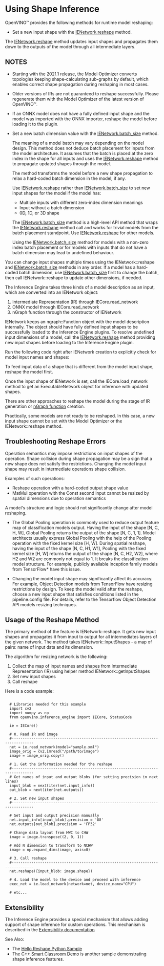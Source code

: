 # Using Shape Inference

OpenVINO™ provides the following methods for runtime model reshaping:

* Set a new input shape with the [IENetwork.reshape](https://docs.openvinotoolkit.org/latest/ie_python_api/classie__api_1_1IENetwork.html#a6683f0291db25f908f8d6720ab2f221a) method.

The [IENetwork.reshape](https://docs.openvinotoolkit.org/latest/ie_python_api/classie__api_1_1IENetwork.html#a6683f0291db25f908f8d6720ab2f221a) method updates input shapes and propagates them down to the outputs of the model through all intermediate layers.

## NOTES

* Starting with the 2021.1 release, the Model Optimizer converts topologies keeping shape-calculating sub-graphs by default, which enables correct shape propagation during reshaping in most cases.
* Older versions of IRs are not guaranteed to reshape successfully. Please regenerate them with the Model Optimizer of the latest version of OpenVINO™.
* If an ONNX model does not have a fully defined input shape and the model was imported with the ONNX importer, reshape the model before loading it to the plugin.
* Set a new batch dimension value with the [IENetwork.batch_size](https://docs.openvinotoolkit.org/latest/ie_python_api/classie__api_1_1IENetwork.html#a79a647cb1b49645616eaeb2ca255ef2e) method.

  The meaning of a model batch may vary depending on the model design. This method does not deduce batch placement for inputs from the model architecture. It assumes that the batch is placed at the zero index in the shape for all inputs and uses the [IENetwork.reshape](https://docs.openvinotoolkit.org/latest/ie_python_api/classie__api_1_1IENetwork.html#a6683f0291db25f908f8d6720ab2f221a) method to propagate updated shapes through the model.

  The method transforms the model before a new shape propagation to relax a hard-coded batch dimension in the model, if any.

  Use [IENetwork.reshape](https://docs.openvinotoolkit.org/latest/ie_python_api/classie__api_1_1IENetwork.html#a6683f0291db25f908f8d6720ab2f221a) rather than  [IENetwork.batch_size](https://docs.openvinotoolkit.org/latest/ie_python_api/classie__api_1_1IENetwork.html#a79a647cb1b49645616eaeb2ca255ef2e) to set new input shapes for the model if the model has:

    * Multiple inputs with different zero-index dimension meanings
    * Input without a batch dimension
    * 0D, 1D, or 3D shape

  The [IENetwork.batch_size](https://docs.openvinotoolkit.org/latest/ie_python_api/classie__api_1_1IENetwork.html#a79a647cb1b49645616eaeb2ca255ef2e) method is a high-level API method that wraps the [IENetwork.reshape](https://docs.openvinotoolkit.org/latest/ie_python_api/classie__api_1_1IENetwork.html#a6683f0291db25f908f8d6720ab2f221a)  method call and works for trivial models from the batch placement standpoint. Use [IENetwork.reshape](https://docs.openvinotoolkit.org/latest/ie_python_api/classie__api_1_1IENetwork.html#a6683f0291db25f908f8d6720ab2f221a) for other models.

  Using the [IENetwork.batch_size](https://docs.openvinotoolkit.org/latest/ie_python_api/classie__api_1_1IENetwork.html#a79a647cb1b49645616eaeb2ca255ef2e) method for models with a non-zero index batch placement or for models with inputs that do not have a batch dimension may lead to undefined behaviour.

You can change input shapes multiple times using the IENetwork::reshape and [IENetwork.batch_size](https://docs.openvinotoolkit.org/latest/ie_python_api/classie__api_1_1IENetwork.html#a79a647cb1b49645616eaeb2ca255ef2e) methods in any order. If a model has a hard-coded batch dimension, use [IENetwork.batch_size](https://docs.openvinotoolkit.org/latest/ie_python_api/classie__api_1_1IENetwork.html#a79a647cb1b49645616eaeb2ca255ef2e) first to change the batch, then call IENetwork::reshape to update other dimensions, if needed.

The Inference Engine takes three kinds of a model description as an input, which are converted into an IENetwork object:

1. Intermediate Representation (IR) through IECore.read_network
2. ONNX model through IECore.read_network
3. nGraph function through the constructor of IENetwork

IENetwork keeps an ngraph::Function object with the model description internally. The object should have fully defined input shapes to be successfully loaded to the Inference Engine plugins. To resolve undefined input dimensions of a model, call the [IENetwork.reshape](https://docs.openvinotoolkit.org/latest/ie_python_api/classie__api_1_1IENetwork.html#a6683f0291db25f908f8d6720ab2f221a) method providing new input shapes before loading to the Inference Engine plugin.

Run the following code right after IENetwork creation to explicitly check for model input names and shapes:

To feed input data of a shape that is different from the model input shape, reshape the model first.

Once the input shape of IENetwork is set, call the IECore.load_network method to get an ExecutableNetwork object for inference with updated shapes.

There are other approaches to reshape the model during the stage of IR generation or [nGraph function](https://docs.openvinotoolkit.org/latest/openvino_docs_nGraph_DG_PythonAPI.html#create_an_ngraph_function_from_a_graph) creation.

Practically, some models are not ready to be reshaped. In this case, a new input shape cannot be set with the Model Optimizer or the IENetwork::reshape method.

## Troubleshooting Reshape Errors
Operation semantics may impose restrictions on input shapes of the operation. Shape collision during shape propagation may be a sign that a new shape does not satisfy the restrictions. Changing the model input shape may result in intermediate operations shape collision.

Examples of such operations:

* Reshape operation with a hard-coded output shape value
* MatMul operation with the Const second input cannot be resized by spatial dimensions due to operation semantics

A model's structure and logic should not significantly change after model reshaping.

* The Global Pooling operation is commonly used to reduce output feature map of classification models output. Having the input of the shape [N, C, H, W], Global Pooling returns the output of the shape [N, C, 1, 1]. Model architects usually express Global Pooling with the help of the Pooling operation with the fixed kernel size [H, W]. During spatial reshape, having the input of the shape [N, C, H1, W1], Pooling with the fixed kernel size [H, W] returns the output of the shape [N, C, H2, W2], where H2 and W2 are commonly not equal to 1. It breaks the classification model structure. For example, publicly available Inception family models from TensorFlow* have this issue.

* Changing the model input shape may significantly affect its accuracy. For example, Object Detection models from TensorFlow have resizing restrictions by design. To keep the model valid after the reshape, choose a new input shape that satisfies conditions listed in the pipeline.config file. For details, refer to the Tensorflow Object Detection API models resizing techniques.


## Usage of the Reshape Method
The primary method of the feature is IENetwork::reshape. It gets new input shapes and propagates it from input to output for all intermediates layers of the given network. The method takes IENetwork::InputShapes - a map of pairs: name of input data and its dimension.

The algorithm for resizing network is the following:

1. Collect the map of input names and shapes from Intermediate Representation (IR) using helper method IENetwork::getInputShapes
2. Set new input shapes
3. Call reshape

Here is a code example:

<pre><code>
  # Libraries needed for this example
  import cv2
  import numpy as np
  from openvino.inference_engine import IECore, StatusCode

  ie = IECore()

  # 0. Read IR and image
  #--------------------------------------------------------------------------------
  net = ie.read_network(model="sample.xml")
  image_orig = cv2.imread("/path/to/image")
  image = image_orig.copy()

  # 1. Get the information needed for the reshape
  #--------------------------------------------------------------------------------
  # Get names of input and output blobs (for setting precision in next lines)
  input_blob = next(iter(net.input_info))
  out_blob = next(iter(net.outputs))

  # 2. Set new input shapes
  #--------------------------------------------------------------------------------

  # Set input and output precision manually
  net.input_info[input_blob].precision = 'U8'
  net.outputs[out_blob].precision = 'FP32'

  # Change data layout from HWC to CHW
  image = image.transpose((2, 0, 1))

  # Add N dimension to transform to NCHW
  image = np.expand_dims(image, axis=0)

  # 3. Call reshape
  #--------------------------------------------------------------------------------
  net.reshape({input_blob: image.shape})

  # 4. Load the model to the device and proceed with inference
  exec_net = ie.load_network(network=net, device_name="CPU")

  # etc...
</code></pre>

## Extensibility
The Inference Engine provides a special mechanism that allows adding support of shape inference for custom operations. This mechanism is described in the [Extensibility documentation](https://docs.openvinotoolkit.org/latest/openvino_docs_IE_DG_Extensibility_DG_Intro.html)

See Also:

* The [Hello Reshape Python Sample](https://docs.openvinotoolkit.org/latest/openvino_inference_engine_ie_bridges_python_sample_hello_reshape_ssd_README.html)
* The [C++ Smart Classroom Demo](https://docs.openvinotoolkit.org/latest/omz_demos_smart_classroom_demo_cpp.html) is another sample demonstrating shape inference features.



